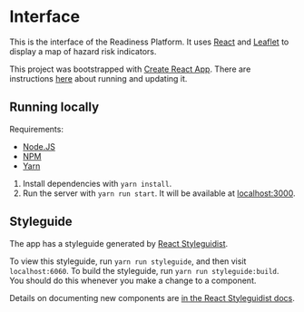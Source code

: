 # Interface

This is the interface of the Readiness Platform. It uses [React](https://reactjs.org/) and [Leaflet](http://leafletjs.com/) to display a map of hazard risk indicators.

This project was bootstrapped with [Create React App](https://github.com/facebookincubator/create-react-app). There are instructions [here](https://github.com/facebook/create-react-app/blob/master/packages/react-scripts/template/README.md) about running and updating it.

## Running locally

Requirements:

- [Node.JS](https://nodejs.org/en/)
- [NPM](https://www.npmjs.com/)
- [Yarn](https://yarnpkg.com/en/)


1. Install dependencies with `yarn install`.
2. Run the server with `yarn run start`. It will be available at [localhost:3000](localhost:3000).

## Styleguide

The app has a styleguide generated by [React Styleguidist](https://react-styleguidist.js.org/).

To view this styleguide, run `yarn run styleguide`, and then visit `localhost:6060`.
To build the styleguide, run `yarn run styleguide:build`. You should do this whenever you make a change to a component.

Details on documenting new components are [in the React Styleguidist docs](https://react-styleguidist.js.org/docs/documenting.html).
